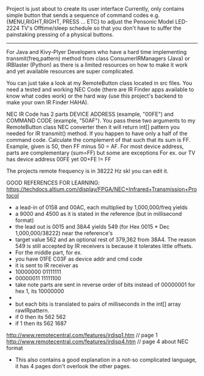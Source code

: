 Project is just about to create its user interface
Currently, only contains simple button that sends a sequence of 
command codes e.g. {MENU,RIGHT,RIGHT, PRESS ... ETC} to adjust 
the Pensonic Model LED-2224 TV's Offtime/sleep schedule so that you don't 
have to suffer the painstaking pressing of a physical buttons.


----------------------------------------------------------------
For Java and Kivy-Plyer Developers who have a hard time implementing 
transmit(freq,pattern) method from class ConsumerIRManagers (Java) 
or IRBlaster (Python) as there is a limited resources on how to make 
it work and yet available resources are super complicated.

You can just take a look at my RemoteButton class located in src files.
You need a tested and working NEC Code (there are IR Finder apps available to
know what codes work) or the hard way (use this project's backend to make your 
own IR Finder HAHA).

NEC IR Code has 2 parts DEVICE ADDRESS (example, "00FE") and COMMAND CODE (example, "50AF").
You pass these two arguments to my RemoteButton class NEC converter then it will
return int[] pattern you needed for IR transmit() method.
If you happen to have only a half of the command code. 
Calculate the complement of that such that its sum is FF.
Example, given is 50, then FF minus 50 = AF.
For most device address, parts are complementary (sum=FF) but some are exceptions
For ex. our TV has device address 00FE yet 00+FE != FF

The projects remote frequency is in 38222 Hz skl you can edit it.

GOOD REFERENCES FOR LEARNING:
https://techdocs.altium.com/display/FPGA/NEC+Infrared+Transmission+Protocol
- a lead-in of 0158 and 00AC, each multiplied by 1,000,000/freq yields
- a 9000 and 4500 as it is stated in the reference (but in millisecond format)
- the lead out is 0015 and 38A4 yields 549 (for Hex 0015 * Dec 1,000,000/38222) near the reference's
- target value 562 and an optional rest of 379,362 from 38A4. The reason 549 is still accepted by 
  IR receivers is because it tolerates little offsets.
- For the middle part, for ex.
- you have 01FE C03F as device addr and cmd code
- it is sent to IR receiver as 
- 10000000 01111111  
- 00000011 11111100 
- take note parts are sent in reverse order of bits instead of 00000001 for hex 1, its 10000000
- 
- but each bits is translated to pairs of milliseconds in the int[] array rawIRpattern.
- if 0 then its 562 562
- if 1 then its 562 1687

http://www.remotecentral.com/features/irdisp1.htm // page 1
http://www.remotecentral.com/features/irdisp4.htm // page 4 about NEC format
- This also contains a good explanation in a not-so complicated language, it has 4 pages don't overlook the other pages. 

